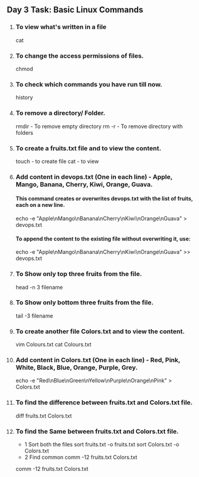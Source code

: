 ## Day 3 Task: Basic Linux Commands
1. ### To view what's written in a file
    cat
2. ### To change the access permissions of files.
   chmod
3. ### To check which commands you have run till now.
    history
4. ### To remove a directory/ Folder.
    rmdir - To remove empty directory
    rm -r - To remove directory with folders
5. ### To create a fruits.txt file and to view the content.
     touch - to create file
     cat - to view
6. ### Add content in devops.txt (One in each line) - Apple, Mango, Banana, Cherry, Kiwi, Orange, Guava.
   #### This command creates or overwrites devops.txt with the list of fruits, each on a new line.
   echo -e "Apple\nMango\nBanana\nCherry\nKiwi\nOrange\nGuava" > devops.txt
   #### To append the content to the existing file without overwriting it, use:
   echo -e "Apple\nMango\nBanana\nCherry\nKiwi\nOrange\nGuava" >> devops.txt
7. ### To Show only top three fruits from the file.
   head -n 3 filename
8. ### To Show only bottom three fruits from the file.
   tail -3 filename
9. ### To create another file Colors.txt and to view the content.
   vim Colours.txt 
   cat Colours.txt
11. ### Add content in Colors.txt (One in each line) - Red, Pink, White, Black, Blue, Orange, Purple, Grey.
     echo -e "Red\nBlue\nGreen\nYellow\nPurple\nOrange\nPink" > Colors.txt
10. ### To find the difference between fruits.txt and Colors.txt file.
    diff fruits.txt Colors.txt
11. ### To find the Same between fruits.txt and Colors.txt file.
    * 1 Sort both the files
    sort fruits.txt -o fruits.txt
    sort Colors.txt -o Colors.txt
    * 2 Find common
    comm -12 fruits.txt Colors.txt

    comm -12 fruits.txt Colors.txt


